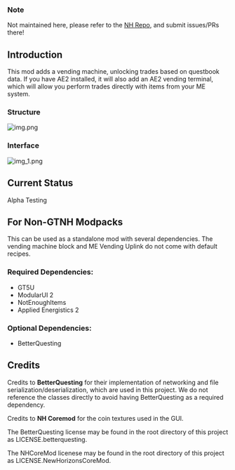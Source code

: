 ### Note
Not maintained here, please refer to the [NH Repo](https://github.com/GTNewHorizons/VendingMachine), and submit issues/PRs there!

## Introduction

This mod adds a vending machine, unlocking trades based on questbook data. If you have AE2 installed, it will also add an AE2 vending terminal, which will allow you perform trades directly with items from your ME system.

### Structure

![img.png](img.png)

### Interface
![img_1.png](img_1.png)

## Current Status

Alpha Testing

## For Non-GTNH Modpacks

This can be used as a standalone mod with several dependencies. The vending machine block and ME Vending Uplink do not come with default recipes.

### Required Dependencies:
- GT5U
- ModularUI 2
- NotEnoughItems
- Applied Energistics 2

### Optional Dependencies:
- BetterQuesting

## Credits

Credits to **BetterQuesting** for their implementation of networking and file serialization/deserialization, which are used in this project. We do not reference the classes directly to avoid having BetterQuesting as a required dependency.

Credits to **NH Coremod** for the coin textures used in the GUI.

The BetterQuesting license may be found in the root directory of this project as LICENSE.betterquesting.

The NHCoreMod licenese may be found in the root directory of this project as LICENSE.NewHorizonsCoreMod.
